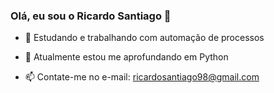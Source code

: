 ### Olá, eu sou o Ricardo Santiago 👋


- 🔭 Estudando e trabalhando com automação de processos
- 🌱 Atualmente estou me aprofundando em Python 

- 📫 Contate-me no e-mail: ricardosantiago98@gmail.com


